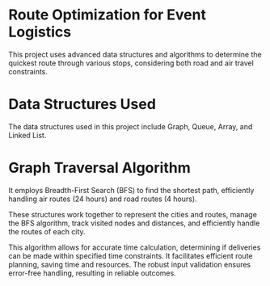 # Route Optimization for Event Logistics

This project uses advanced data structures and algorithms to determine the quickest route through various stops, considering both road and air travel constraints.

# Data Structures Used 

The data structures used in this project include Graph, Queue, Array, and Linked List. 

# Graph Traversal Algorithm

It employs Breadth-First Search (BFS) to find the shortest path, efficiently handling air routes (24 hours) and road routes (4 hours). 


These structures work together to represent the cities and routes, manage the BFS algorithm, track visited nodes and distances, and efficiently handle the routes of each city. 

This algorithm allows for accurate time calculation, determining if deliveries can be made within specified time constraints. It facilitates efficient route planning, saving time and resources. The robust input validation ensures error-free handling, resulting in reliable outcomes.

